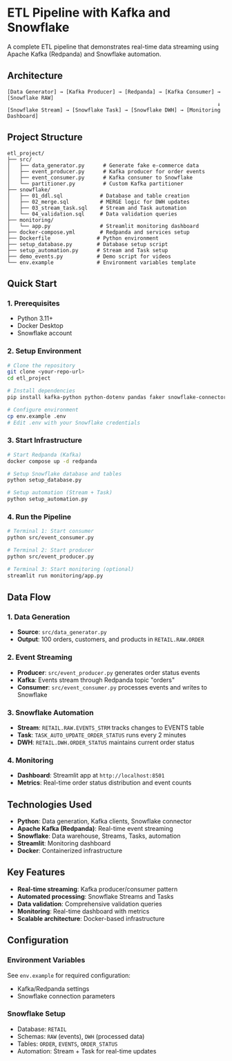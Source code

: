 # ETL Pipeline with Kafka and Snowflake

A complete ETL pipeline that demonstrates real-time data streaming using Apache Kafka (Redpanda) and Snowflake automation.

## Architecture

```
[Data Generator] → [Kafka Producer] → [Redpanda] → [Kafka Consumer] → [Snowflake RAW]
                                                                    ↓
[Snowflake Stream] → [Snowflake Task] → [Snowflake DWH] → [Monitoring Dashboard]
```

## Project Structure

```
etl_project/
├── src/
│   ├── data_generator.py      # Generate fake e-commerce data
│   ├── event_producer.py      # Kafka producer for order events
│   ├── event_consumer.py      # Kafka consumer to Snowflake
│   └── partitioner.py         # Custom Kafka partitioner
├── snowflake/
│   ├── 01_ddl.sql            # Database and table creation
│   ├── 02_merge.sql          # MERGE logic for DWH updates
│   ├── 03_stream_task.sql    # Stream and Task automation
│   └── 04_validation.sql     # Data validation queries
├── monitoring/
│   └── app.py                # Streamlit monitoring dashboard
├── docker-compose.yml        # Redpanda and services setup
├── Dockerfile               # Python environment
├── setup_database.py        # Database setup script
├── setup_automation.py      # Stream and Task setup
├── demo_events.py           # Demo script for videos
└── env.example              # Environment variables template
```

##  Quick Start

### 1. Prerequisites
- Python 3.11+
- Docker Desktop
- Snowflake account

### 2. Setup Environment
```bash
# Clone the repository
git clone <your-repo-url>
cd etl_project

# Install dependencies
pip install kafka-python python-dotenv pandas faker snowflake-connector-python streamlit

# Configure environment
cp env.example .env
# Edit .env with your Snowflake credentials
```

### 3. Start Infrastructure
```bash
# Start Redpanda (Kafka)
docker compose up -d redpanda

# Setup Snowflake database and tables
python setup_database.py

# Setup automation (Stream + Task)
python setup_automation.py
```

### 4. Run the Pipeline
```bash
# Terminal 1: Start consumer
python src/event_consumer.py

# Terminal 2: Start producer
python src/event_producer.py

# Terminal 3: Start monitoring (optional)
streamlit run monitoring/app.py
```

## Data Flow

### 1. Data Generation
- **Source**: `src/data_generator.py`
- **Output**: 100 orders, customers, and products in `RETAIL.RAW.ORDER`

### 2. Event Streaming
- **Producer**: `src/event_producer.py` generates order status events
- **Kafka**: Events stream through Redpanda topic "orders"
- **Consumer**: `src/event_consumer.py` processes events and writes to Snowflake

### 3. Snowflake Automation
- **Stream**: `RETAIL.RAW.EVENTS_STRM` tracks changes to EVENTS table
- **Task**: `TASK_AUTO_UPDATE_ORDER_STATUS` runs every 2 minutes
- **DWH**: `RETAIL.DWH.ORDER_STATUS` maintains current order status

### 4. Monitoring
- **Dashboard**: Streamlit app at `http://localhost:8501`
- **Metrics**: Real-time order status distribution and event counts


##  Technologies Used

- **Python**: Data generation, Kafka clients, Snowflake connector
- **Apache Kafka (Redpanda)**: Real-time event streaming
- **Snowflake**: Data warehouse, Streams, Tasks, automation
- **Streamlit**: Monitoring dashboard
- **Docker**: Containerized infrastructure

##  Key Features

- **Real-time streaming**: Kafka producer/consumer pattern
- **Automated processing**: Snowflake Streams and Tasks
- **Data validation**: Comprehensive validation queries
- **Monitoring**: Real-time dashboard with metrics
- **Scalable architecture**: Docker-based infrastructure

##  Configuration

### Environment Variables
See `env.example` for required configuration:
- Kafka/Redpanda settings
- Snowflake connection parameters

### Snowflake Setup
- Database: `RETAIL`
- Schemas: `RAW` (events), `DWH` (processed data)
- Tables: `ORDER`, `EVENTS`, `ORDER_STATUS`
- Automation: Stream + Task for real-time updates





